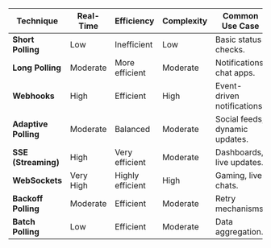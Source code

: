 | **Technique**        | **Real-Time** | **Efficiency**  | **Complexity**     | **Common Use Case**           |
|-----------------------|---------------|-----------------|--------------------|--------------------------------|
| **Short Polling**     | Low           | Inefficient     | Low                | Basic status checks.          |
| **Long Polling**      | Moderate      | More efficient  | Moderate           | Notifications, chat apps.     |
| **Webhooks**          | High          | Efficient       | High               | Event-driven notifications.   |
| **Adaptive Polling**  | Moderate      | Balanced        | Moderate           | Social feeds, dynamic updates.|
| **SSE (Streaming)**   | High          | Very efficient  | Moderate           | Dashboards, live updates.     |
| **WebSockets**        | Very High     | Highly efficient| High               | Gaming, live chats.           |
| **Backoff Polling**   | Moderate      | Efficient       | Moderate           | Retry mechanisms.             |
| **Batch Polling**     | Low           | Efficient       | Moderate           | Data aggregation.             |
